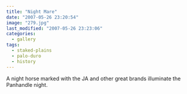 ```yaml
---
title: "Night Mare"
date: "2007-05-26 23:20:54"
image: "279.jpg"
last_modified: "2007-05-26 23:23:06"
categories:
  - gallery
tags:
  - staked-plains
  - palo-duro
  - history  
---
```


A night horse marked with the JA and other great brands illuminate the Panhandle night.

